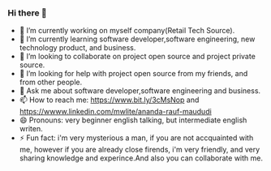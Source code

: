 ### Hi there 👋

<!--
**AnandaRauf/AnandaRauf** is a ✨ _special_ ✨ repository because its `README.md` (this file) appears on your GitHub profile.

Here are some ideas to get you started:
-->
- 🔭 I’m currently working on myself company(Retail Tech Source).
- 🌱 I’m currently learning software developer,software engineering, new technology product, and business.
- 👯 I’m looking to collaborate on project open source and project private source.
- 🤔 I’m looking for help with project open source from my friends, and from other people.
- 💬 Ask me about software developer,software engineering and business.
- 📫 How to reach me: https://www.bit.ly/3cMsNop and https://wwww.linkedin.com/mwlite/ananda-rauf-maududi
- 😄 Pronouns: very beginner english talking, but intermediate english writen.
- ⚡ Fun fact: i'm very mysterious a man, if you are not accquainted with me, however if you are already close firends, i'm very friendly, and very sharing knowledge and experince.And also you can collaborate with me.


